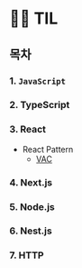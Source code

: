 # 🤾‍♂️ TIL

## 목차

### 1. `JavaScript`

### 2. TypeScript

### 3. React

- React Pattern
  - [VAC](https://github.com/ranjafunc/TIL/tree/main/FE/React/component_pattern#VAC)

### 4. Next.js

### 5. Node.js

### 6. Nest.js

### 7. HTTP
